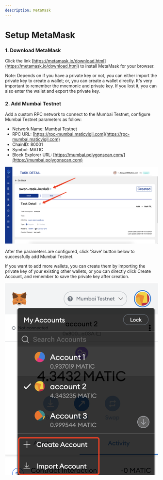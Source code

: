 ```yaml
---
description: MetaMask
---
```


# Setup MetaMask

### 1. Download MetaMask

Click the link [https://metamask.io/download.html](https://metamask.io/download.html) to install MetaMask for your browser.&#x20;

Note: Depends on if you have a private key or not, you can either import the private key to create a wallet; or, you can create a wallet directly. It's very important to remember the mnemonic and private key. If you lost it, you can also enter the wallet and export the private key.

### 2. Add Mumbai Testnet

Add a custom RPC network to connect to the Mumbai Testnet, configure Mumbai Testnet parameters as follow:

* Network Name: Mumbai Testnet
* RPC URL: [https://rpc-mumbai.maticvigil.com](https://rpc-mumbai.maticvigil.com)
* ChainID: 80001
* Symbol: MATIC
* Block Explorer URL: [https://mumbai.polygonscan.com/](https://mumbai.polygonscan.com)

&#x20;                                                ![](<../../../.gitbook/assets/image (29).png>)

After the parameters are configured, click 'Save' button below to successfully add Mumbai Testnet.&#x20;

If you want to add more wallets, you can create them by importing the private key of your existing other wallets, or you can directly click Create Account, and remember to save the private key after creation.

&#x20;                                               ![](<../../../.gitbook/assets/image (41).png>)
